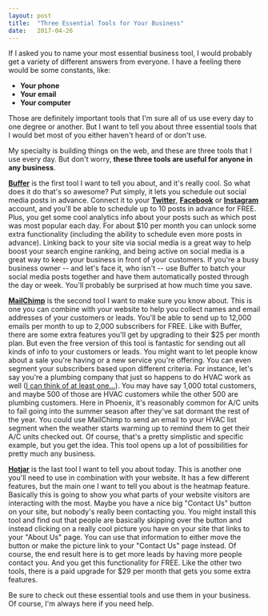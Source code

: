 ```yaml
---
layout: post
title:  "Three Essential Tools for Your Business"
date:   2017-04-26
---
```


If I asked you to name your most essential business tool, I would probably get a variety of different answers from everyone.  I have a feeling there would be some constants, like:

* **Your phone**
* **Your email**
* **Your computer**

Those are definitely important tools that I'm sure all of us use every day to one degree or another.  But I want to tell you about three essential tools that I would bet most of you either haven't heard of or don't use.

My specialty is building things on the web, and these are three tools that I use every day.  But don't worry, **these three tools are useful for anyone in any business**.

**[Buffer](https://buffer.com)** is the first tool I want to tell you about, and it's really cool.  So what does it do that's so awesome?  Put simply, it lets you schedule out social media posts in advance.  Connect it to your **[Twitter](https://twitter.com)**, **[Facebook](https://www.facebook.com)** or **[Instagram](https://instagram.com)** account, and you'll be able to schedule up to 10 posts in advance for FREE.  Plus, you get some cool analytics info about your posts such as which post was most popular each day.  For about $10 per month you can unlock some extra functionality (including the ability to schedule even more posts in advance).  Linking back to your site via social media is a great way to help boost your search engine ranking, and being active on social media is a great way to keep your business in front of your customers.  If you're a busy business owner -- and let's face it, who isn't -- use Buffer to batch your social media posts together and have them automatically posted through the day or week.  You'll probably be surprised at how much time you save.

**[MailChimp](https://mailchimp.com)** is the second tool I want to make sure you know about.  This is one you can combine with your website to help you collect names and email addresses of your customers or leads.  You'll be able to send up to 12,000 emails per month to up to 2,000 subscribers for FREE.  Like with Buffer, there are some extra features you'll get by upgrading to their $25 per month plan.  But even the free version of this tool is fantastic for sending out all kinds of info to your customers or leads.  You might want to let people know about a sale you're having or a new service you're offering.  You can even segment your subscribers based upon different criteria.  For instance, let's say you're a plumbing company that just so happens to do HVAC work as well ([I can think of at least one...](http://proskillservices.com)).  You may have say 1,000 total customers, and maybe 500 of those are HVAC customers while the other 500 are plumbing customers.  Here in Phoenix, it's reasonably common for A/C units to fail going into the summer season after they've sat dormant the rest of the year.  You could use MailChimp to send an email to your HVAC list segment when the weather starts warming up to remind them to get their A/C units checked out.  Of course, that's a pretty simplistic and specific example, but you get the idea.  This tool opens up a lot of possibilities for pretty much any business.

**[Hotjar](https://www.hotjar.com)** is the last tool I want to tell you about today.  This is another one you'll need to use in combination with your website.  It has a few different features, but the main one I want to tell you about is the heatmap feature.  Basically this is going to show you what parts of your website visitors are interacting with the most.  Maybe you have a nice big "Contact Us" button on your site, but nobody's really been contacting you.  You might install this tool and find out that people are basically skipping over the button and instead clicking on a really cool picture you have on your site that links to your "About Us" page.  You can use that information to either move the button or make the picture link to your "Contact Us" page instead.  Of course, the end result here is to get more leads by having more people contact you.  And you get this functionality for FREE.  Like the other two tools, there is a paid upgrade for $29 per month that gets you some extra features.

Be sure to check out these essential tools and use them in your business.  Of course, I'm always here if you need help.